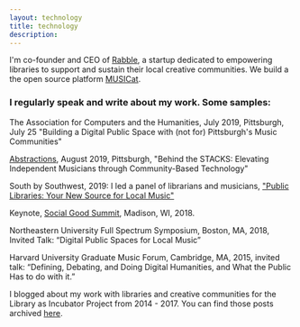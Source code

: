```yaml
---
layout: technology
title: technology
description:
---
```


I'm co-founder and CEO of [Rabble](https://musicat.co/rabble), a startup dedicated to empowering libraries to support and sustain their local creative communities. We build a the open source platform [MUSICat](https://musicat.co/).

### I regularly speak and write about my work. Some samples:

The Association for Computers and the Humanities, July 2019, Pittsburgh, July 25 "Building a Digital Public Space with (not for) Pittsburgh's Music Communities"

[Abstractions](https://abstractions.io/), August 2019, Pittsburgh, "Behind the STACKS: Elevating Independent Musicians through Community-Based Technology"

South by Southwest, 2019: I led a panel of librarians and musicians, ["Public Libraries: Your New Source for Local Music"](https://schedule.sxsw.com/2019/events/PP85976)

Keynote, [Social Good Summit](https://socialgoodmadison.org/), Madison, WI, 2018.

Northeastern University Full Spectrum Symposium, Boston, MA, 2018, Invited Talk: “Digital Public Spaces for Local Music”

Harvard University Graduate Music Forum, Cambridge, MA, 2015, invited talk: “Defining, Debating, and Doing Digital Humanities, and What the Public Has to do with it.”

I blogged about my work with libraries and creative communities for the Library as Incubator Project from 2014 - 2017. You can find those posts archived [here](http://www.libraryasincubatorproject.org/?tag=kelly-hiser).
